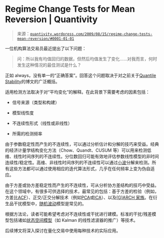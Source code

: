 <!--yml

类别：未分类

日期：2024-05-18 13:56:04

-->

# Regime Change Tests for Mean Reversion | Quantivity

> 来源：[`quantivity.wordpress.com/2009/08/15/regime-change-tests-mean-reversion/#0001-01-01`](https://quantivity.wordpress.com/2009/08/15/regime-change-tests-mean-reversion/#0001-01-01)

一位机构算法交易员最近提出了以下问题：

> 问：所以我有均值回归的数据，但然后均值发生了变化……对我而言，何时发生这种情况的最佳测试是什么？

正如 always，没有单一的“正确答案”。回答这个问题取决于对之前关于[Quantile Stability](https://quantivity.wordpress.com/2009/08/03/stability-by-quantile/)的博文的广泛概括。

适用检测方法取决于对“平均变化”的解释。在此背景下需要考虑的因素包括：

+   信号来源（类型和构建）

+   模型线性度

+   不连续性形式（线性或非线性）

+   所需的检测频率

由于参数稳定性而产生的不连续性，可以通过分析估计和分解的技巧来受益。经典的经济计量学结构变化方法（Chow、Quandt、CUSUM 等）可以用来检测低维、线性时间序列的不连续性。分位数回归可能有效地评估参数线性模型的非时间连续性/稳定性。高维、非线性时间序列的不连续性可以通过[小波](http://en.wikipedia.org/wiki/Wavelet)分解来检测。所有这些方法都可以通过使用相应的迭代算法形式，几乎在任何频率上变为伪自适应。

由于方差或协方差稳定性而产生的不连续性，可从分析协方差结构的技巧中受益。在这个领域中，有很多可供选择的技术，最常见的包括：基于方差的检验（例如，方差比[ACF](http://en.wikipedia.org/wiki/Autocorrelation_function)）、正交/正交分解技术（例如[PCA](http://en.wikipedia.org/wiki/Principal_component_analysis)或[ICA](http://en.wikipedia.org/wiki/Independent_component_analysis)）、以及[[G]ARCH 家族](http://en.wikipedia.org/wiki/GARCH)。在衍生品干扰模型中，[随机波动](http://en.wikipedia.org/wiki/Stochastic_volatility)模型是常见的。

根据方法论，读者可能希望考虑对不连续性或干扰进行建模。标准的干扰/残差模型包括诸如[状态空间模型](http://en.wikipedia.org/wiki/State_space_(controls))（如 Kalman 的线性滤波器的推广）等技术。

后续博文将深入探讨在量化交易中使用每种技术的实际应用。
